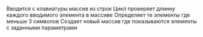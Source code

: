 Вводится с клавиатуры массив из строк
Цикл проверяет длинну каждого вводимого элемента в массиве
Определяет те элементы где меньше 3 символов
Создает новый массив где показываются элементы с заданными параметрами